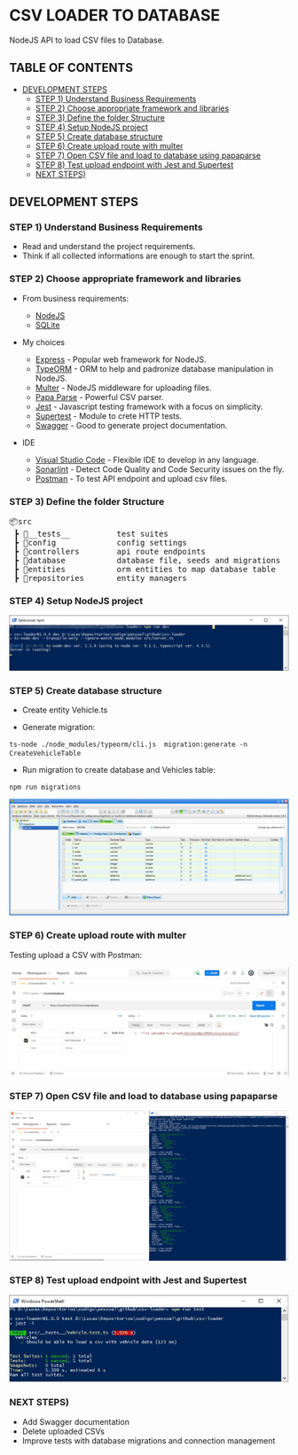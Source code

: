 # CSV LOADER TO DATABASE
NodeJS API to load CSV files to Database.

## TABLE OF CONTENTS
  - [DEVELOPMENT STEPS](#development-steps)
    - [STEP 1) Understand Business Requirements](#step-1-understand-business-requirements)
    - [STEP 2) Choose appropriate framework and libraries](#step-2-choose-appropriate-framework-and-libraries)
    - [STEP 3) Define the folder Structure](#step-3-define-the-folder-structure)
    - [STEP 4) Setup NodeJS project](#step-4-setup-nodejs-project)
    - [STEP 5) Create database structure](#step-5-create-database-structure)
    - [STEP 6) Create upload route with multer](#step-6-create-upload-route-with-multer)
    - [STEP 7) Open CSV file and load to database using papaparse](#step-7-open-csv-file-and-load-to-database-using-papaparse)
    - [STEP 8) Test upload endpoint with Jest and Supertest](#step-8-test-upload-endpoint-with-jest-and-supertest)
    - [NEXT STEPS)](#next-steps)

## DEVELOPMENT STEPS

### STEP 1) Understand Business Requirements
- Read and understand the project requirements.
- Think if all collected informations are enough to start the sprint.

### STEP 2) Choose appropriate framework and libraries

- From business requirements:
  - [NodeJS](https://nodejs.org)
  - [SQLite](https://www.sqlite.org)

- My choices
  - [Express](http://expressjs.com) - Popular web framework for NodeJS.
  - [TypeORM](https://typeorm.io) - ORM to help and padronize database manipulation in NodeJS.
  - [Multer](https://www.npmjs.com/package/multer) - NodeJS middleware for uploading files.
  - [Papa Parse](https://www.papaparse.com) - Powerful CSV parser.
  - [Jest](https://jestjs.io) - Javascript testing framework with a focus on simplicity.
  - [Supertest](https://www.npmjs.com/package/supertest) - Module to crete HTTP tests.
  - [Swagger](https://swagger.io) - Good to generate project documentation.

- IDE
  - [Visual Studio Code](https://code.visualstudio.com) - Flexible IDE to develop in any language.
  - [Sonarlint](https://www.sonarlint.org/vscode) - Detect Code Quality and Code Security issues on the fly.
  - [Postman](https://www.postman.com) - To test API endpoint and upload csv files.

### STEP 3) Define the folder Structure

<pre>
📦src
 ┣ 📂__tests__          test suites
 ┣ 📂config             config settings
 ┣ 📂controllers        api route endpoints
 ┣ 📂database           database file, seeds and migrations
 ┣ 📂entities           orm entities to map database table
 ┣ 📂repositories       entity managers
</pre>

### STEP 4) Setup NodeJS project

![image](/readme_images/first_run.jpg)

### STEP 5) Create database structure

- Create entity Vehicle.ts

- Generate migration:

```shell
ts-node ./node_modules/typeorm/cli.js  migration:generate -n CreateVehicleTable
```

- Run migration to create database and Vehicles table:

```shell
npm run migrations
```

![image](/readme_images/database_migration.jpg)

### STEP 6) Create upload route with multer

Testing upload a CSV with Postman:

![image](/readme_images/upload_csv_to_backend.jpg)

### STEP 7) Open CSV file and load to database using papaparse

![image](/readme_images/load_csv_to_database.jpg)

### STEP 8) Test upload endpoint with Jest and Supertest

![image](/readme_images/out_tests.jpg)

### NEXT STEPS)

- Add Swagger documentation
- Delete uploaded CSVs
- Improve tests with database migrations and connection management